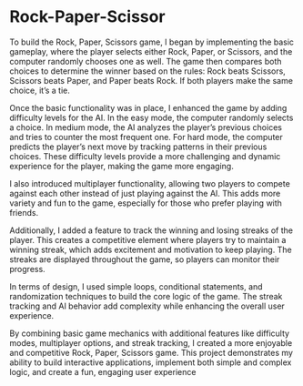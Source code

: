 # Rock-Paper-Scissor
To build the Rock, Paper, Scissors game, I began by implementing the basic gameplay, where the player selects either Rock, Paper, or Scissors, and the computer randomly chooses one as well. The game then compares both choices to determine the winner based on the rules: Rock beats Scissors, Scissors beats Paper, and Paper beats Rock. If both players make the same choice, it’s a tie.

Once the basic functionality was in place, I enhanced the game by adding difficulty levels for the AI. In the easy mode, the computer randomly selects a choice. In medium mode, the AI analyzes the player’s previous choices and tries to counter the most frequent one. For hard mode, the computer predicts the player’s next move by tracking patterns in their previous choices. These difficulty levels provide a more challenging and dynamic experience for the player, making the game more engaging.

I also introduced multiplayer functionality, allowing two players to compete against each other instead of just playing against the AI. This adds more variety and fun to the game, especially for those who prefer playing with friends.

Additionally, I added a feature to track the winning and losing streaks of the player. This creates a competitive element where players try to maintain a winning streak, which adds excitement and motivation to keep playing. The streaks are displayed throughout the game, so players can monitor their progress.

In terms of design, I used simple loops, conditional statements, and randomization techniques to build the core logic of the game. The streak tracking and AI behavior add complexity while enhancing the overall user experience.

By combining basic game mechanics with additional features like difficulty modes, multiplayer options, and streak tracking, I created a more enjoyable and competitive Rock, Paper, Scissors game. This project demonstrates my ability to build interactive applications, implement both simple and complex logic, and create a fun, engaging user experience
